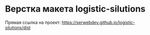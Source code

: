 # Верстка макета logistic-silutions

Прямая ссылка на проект: https://serwebdev.github.io/logistic-silutions/dist

